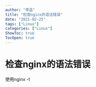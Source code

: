 ```yaml
---
author: "李昌"
title: "检查nginx的语法错误"
date: "2021-02-25"
tags: ["Linux"]
categories: ["Linux"]
ShowToc: true
TocOpen: true
---
```


# 检查nginx的语法错误

使用nginx -t
